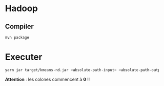 #  Hadoop
## Compiler

```sh
mvn package
```

# Executer

```sh
yarn jar target/kmeans-nd.jar <absolute-path-input> <absolute-path-output> k c1 c2 c3
```

**Attention** : les colones commencent à **0** !!
